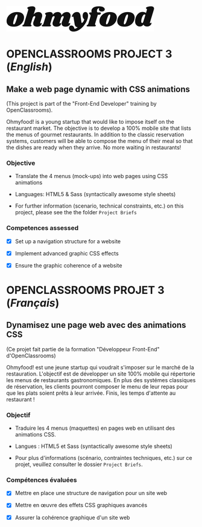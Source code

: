 ![OhmyFood](public/images/logo/ohmyfood.png)

# OPENCLASSROOMS PROJECT 3 (*English*)

## Make a web page dynamic with CSS animations

(This project is part of the "Front-End Developer" training by OpenClassrooms).


Ohmyfood! is a young startup that would like to impose itself on the restaurant market. The objective is to develop a 100% mobile site that lists the menus of gourmet restaurants. In addition to the classic reservation systems, customers will be able to compose the menu of their meal so that the dishes are ready when they arrive. No more waiting in restaurants!

### Objective
- Translate the 4 menus (mock-ups) into web pages using CSS animations

- Languages: HTML5 & Sass (syntactically awesome style sheets)

- For further information (scenario, technical constraints, etc.) on this project, please see the the folder `Project Briefs`


### Competences assessed

- [x] Set up a navigation structure for a website
- [x] Implement advanced graphic CSS effects
- [x] Ensure the graphic coherence of a website


# OPENCLASSROOMS PROJET 3 (*Français*)

## Dynamisez une page web avec des animations CSS

(Ce projet fait partie de la formation "Développeur Front-End" d'OpenClassrooms)

Ohmyfood! est une jeune startup qui voudrait s'imposer sur le marché de la restauration. L'objectif est de développer un site 100% mobile qui répertorie les menus de restaurants gastronomiques. En plus des systémes classiques de réservation, les clients pourront composer le menu de leur repas pour que les plats soient prêts à leur arrivée. Finis, les temps d'attente au restaurant !

### Objectif
- Traduire les 4 menus (maquettes) en pages web en utilisant des animations CSS.

- Langues : HTML5 et Sass (syntactically awesome style sheets)

- Pour plus d'informations (scénario, contraintes techniques, etc.) sur ce projet, veuillez consulter le dossier `Project Briefs`.


### Compétences évaluées

- [x] Mettre en place une structure de navigation pour un site web
- [x] Mettre en œuvre des effets CSS graphiques avancés
- [x] Assurer la cohérence graphique d'un site web


